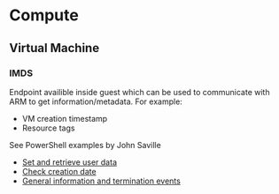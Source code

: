 # Compute

## Virtual Machine

### IMDS

Endpoint availible inside guest which can be used to communicate with ARM to get information/metadata.  For example:

- VM creation timestamp
- Resource tags

See PowerShell examples by John Saville

- [Set and retrieve user data](https://github.com/johnthebrit/AzureMasterClass/blob/master/Part07VMandVMSS/UserData.ps1)
- [Check creation date](https://github.com/johnthebrit/AzureMasterClass/blob/master/Part07VMandVMSS/CheckCreationDate.ps1)
- [General information and termination events](https://github.com/johnthebrit/AzureMasterClass/blob/master/Part07VMandVMSS/VMSSTerminate.ps1)
